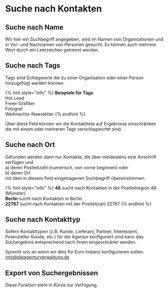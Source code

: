 # Suche nach Kontakten

## Suche nach Name

Wir hier ein Suchbegriff angegeben, wird im Namen von Organisationen und in Vor- und Nachnamen von Personen gesucht. Es können auch mehrere Wort durch ein Leerzeichen getrennt werden.

## Suche nach Tags

Tags sind Schlagworte die zu einer Organisation oder einer Person hinzugefügt werden können. 

{% hint style="info" %}
**Beispiele für Tags**  
Hot Lead  
Freier Grafiker  
Fotograf  
Weihnachts-Newsletter
{% endhint %}

Über diese Feld können wir die Kontaktliste auf Ergebnisse einschränken die mit einem oder mehreren Tags verschlagwortet sind.

## Suche nach Ort

Gefunden werden dann nur Kontakte, die über mindestens eine Anschrift verfügen und   
a\) deren Postleitzahl \(numerisch, von vorne beginnen\) oder  
b\) deren Ort  
mit dem in diesem Feld eingetragenen Suchbegriff übereinstimmen.

{% hint style="info" %}
**48** sucht nach Kontakten in der Postleitregion 48 \(Münster\)  
**Berlin** sucht nach Kontakten in Berlin  
**22767** sucht nach Kontakten mit der Postleitzahl 22767
{% endhint %}

## Suche nach Kontakttyp

Sofern Kontakttypen \(z.B. Kunde, Lieferant, Partner, Interessent, Potenzieller Kunde, etc.\) für die Agentur konfiguriert sind kann das Suchergebnis entsprechend nach ihnen eingeschränkt werden.

Sprecht uns an wenn wir dies für Eure Instanz konfigurieren sollen: [info@dieagenturverwaltung.de](mailto:info@dieagenturverwaltung.de)

## Export von Suchergebnissen

Diese Funktion steht in Kürze zur Verfügung.

